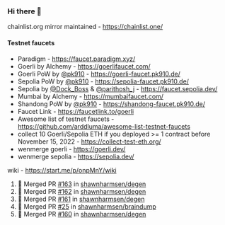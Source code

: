 ### Hi there 👋

chainlist.org mirror maintained - https://chainlist.one/

#### Testnet faucets
- Paradigm - https://faucet.paradigm.xyz/
- Goerli by Alchemy - https://goerlifaucet.com/
- Goerli PoW by [@pk910](https://github.com/pk910/PoWFaucet) - https://goerli-faucet.pk910.de/
- Sepolia PoW by [@pk910](https://github.com/pk910/PoWFaucet) - https://sepolia-faucet.pk910.de/
- Sepolia by [@Dock_Boss](https://twitter.com/Dock_Boss) & [@parithosh_j](https://twitter.com/parithosh_j) - https://faucet.sepolia.dev/
- Mumbai by Alchemy - https://mumbaifaucet.com/
- Shandong PoW by [@pk910](https://github.com/pk910/PoWFaucet) - https://shandong-faucet.pk910.de/ 
- Faucet Link - https://faucetlink.to/goerli
- Awesome list of testnet faucets - https://github.com/arddluma/awesome-list-testnet-faucets
- collect 10 Goerli/Sepolia ETH if you deployed >= 1 contract before November 15, 2022 - https://collect-test-eth.org/
- wenmerge goerli - https://goerli.dev/
- wenmerge sepolia - https://sepolia.dev/ 

wiki - https://start.me/p/onpMnY/wiki

<!--START_SECTION:activity-->
1. 🎉 Merged PR [#163](https://github.com/shawnharmsen/degen/pull/163) in [shawnharmsen/degen](https://github.com/shawnharmsen/degen)
2. 🎉 Merged PR [#162](https://github.com/shawnharmsen/degen/pull/162) in [shawnharmsen/degen](https://github.com/shawnharmsen/degen)
3. 🎉 Merged PR [#161](https://github.com/shawnharmsen/degen/pull/161) in [shawnharmsen/degen](https://github.com/shawnharmsen/degen)
4. 🎉 Merged PR [#25](https://github.com/shawnharmsen/braindump/pull/25) in [shawnharmsen/braindump](https://github.com/shawnharmsen/braindump)
5. 🎉 Merged PR [#160](https://github.com/shawnharmsen/degen/pull/160) in [shawnharmsen/degen](https://github.com/shawnharmsen/degen)
<!--END_SECTION:activity-->
